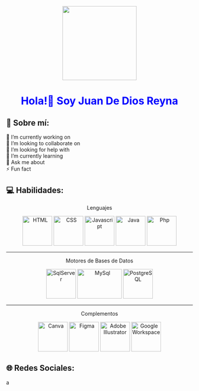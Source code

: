 <div align="center">
  <img src="https://media.giphy.com/media/bcKmIWkUMCjVm/giphy.gif" width="200" />
</div>

<h1 align="center" style="color:blue">Hola!👋 Soy Juan De Dios Reyna</h1>

## 💫 Sobre mí:
🔭 I’m currently working on<br>👯 I’m looking to collaborate on<br>🤝 I’m looking for help with<br>🌱 I’m currently learning<br>💬 Ask me about<br>⚡ Fun fact

## 💻 Habilidades:
<div>
  <p align="center">Lenguajes<p>
  <p align="center">
    <img src="https://github.com/juandedios-reyna/juandedios-reyna/blob/main/assets/html-5.png" alt="HTML" width="80" height="80"/>
    <img src="https://raw.githubusercontent.com/juandedios-reyna/juandedios-reyna/main/assets/css-3.png" alt="CSS" width="80" height="80"/>
    <img src="https://raw.githubusercontent.com/juandedios-reyna/juandedios-reyna/main/assets/js.png" alt="Javascript" width="80" height="80"/>
    <img src="https://raw.githubusercontent.com/juandedios-reyna/juandedios-reyna/main/assets/java.png" alt="Java" width="80" height="80"/>
    <img src="https://raw.githubusercontent.com/juandedios-reyna/juandedios-reyna/main/assets/php.png" alt="Php" width="80" height="80"/>
  </p>
</div>

<hr>

<div>
  <p align="center">Motores de Bases de Datos<p>
  <p align="center">
    <img src="https://raw.githubusercontent.com/juandedios-reyna/juandedios-reyna/main/assets/sql-server.png" alt="SqlServer" width="80" height="80"/>
    <img src="https://raw.githubusercontent.com/juandedios-reyna/juandedios-reyna/main/assets/mysql.png" alt="MySql" width="120" height="80"/>
    <img src="https://raw.githubusercontent.com/juandedios-reyna/juandedios-reyna/main/assets/postgresql.png" alt="PostgreSQL" width="80" height="80"/>
  </p>
</div>

<hr>

<div>
  <p align="center">Complementos<p>
  <p align="center">
    <img src="https://raw.githubusercontent.com/juandedios-reyna/juandedios-reyna/main/assets/canva.png" alt="Canva" width="80" height="80"/>
    <img src="https://raw.githubusercontent.com/juandedios-reyna/juandedios-reyna/main/assets/figma.png" alt="Figma" width="80" height="80"/>
    <img src="https://raw.githubusercontent.com/juandedios-reyna/juandedios-reyna/main/assets/illustrator.png" alt="Adobe Illustrator" width="80" height="80"/>
    <img src="https://raw.githubusercontent.com/juandedios-reyna/juandedios-reyna/main/assets/googlewspace.png" alt="Google Workspace" width="80" height="80"/>
  </p>
</div>



## 🌐 Redes Sociales:
<p>a</p>


